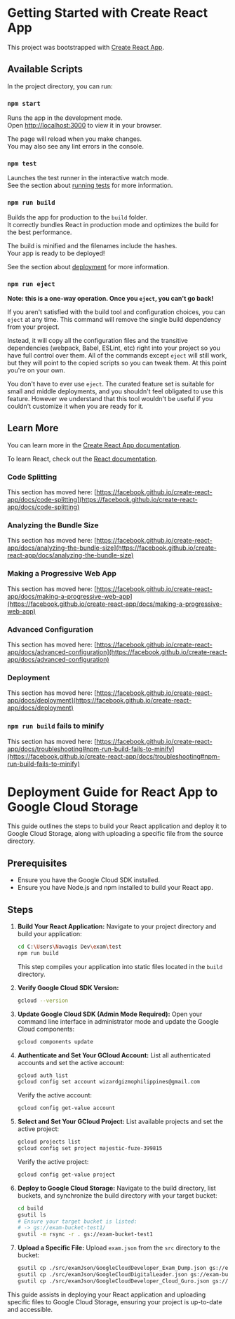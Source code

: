 # Getting Started with Create React App

This project was bootstrapped with [Create React App](https://github.com/facebook/create-react-app).

## Available Scripts

In the project directory, you can run:

### `npm start`

Runs the app in the development mode.\
Open [http://localhost:3000](http://localhost:3000) to view it in your browser.

The page will reload when you make changes.\
You may also see any lint errors in the console.

### `npm test`

Launches the test runner in the interactive watch mode.\
See the section about [running tests](https://facebook.github.io/create-react-app/docs/running-tests) for more information.

### `npm run build`

Builds the app for production to the `build` folder.\
It correctly bundles React in production mode and optimizes the build for the best performance.

The build is minified and the filenames include the hashes.\
Your app is ready to be deployed!

See the section about [deployment](https://facebook.github.io/create-react-app/docs/deployment) for more information.

### `npm run eject`

**Note: this is a one-way operation. Once you `eject`, you can't go back!**

If you aren't satisfied with the build tool and configuration choices, you can `eject` at any time. This command will remove the single build dependency from your project.

Instead, it will copy all the configuration files and the transitive dependencies (webpack, Babel, ESLint, etc) right into your project so you have full control over them. All of the commands except `eject` will still work, but they will point to the copied scripts so you can tweak them. At this point you're on your own.

You don't have to ever use `eject`. The curated feature set is suitable for small and middle deployments, and you shouldn't feel obligated to use this feature. However we understand that this tool wouldn't be useful if you couldn't customize it when you are ready for it.

## Learn More

You can learn more in the [Create React App documentation](https://facebook.github.io/create-react-app/docs/getting-started).

To learn React, check out the [React documentation](https://reactjs.org/).

### Code Splitting

This section has moved here: [https://facebook.github.io/create-react-app/docs/code-splitting](https://facebook.github.io/create-react-app/docs/code-splitting)

### Analyzing the Bundle Size

This section has moved here: [https://facebook.github.io/create-react-app/docs/analyzing-the-bundle-size](https://facebook.github.io/create-react-app/docs/analyzing-the-bundle-size)

### Making a Progressive Web App

This section has moved here: [https://facebook.github.io/create-react-app/docs/making-a-progressive-web-app](https://facebook.github.io/create-react-app/docs/making-a-progressive-web-app)

### Advanced Configuration

This section has moved here: [https://facebook.github.io/create-react-app/docs/advanced-configuration](https://facebook.github.io/create-react-app/docs/advanced-configuration)

### Deployment

This section has moved here: [https://facebook.github.io/create-react-app/docs/deployment](https://facebook.github.io/create-react-app/docs/deployment)

### `npm run build` fails to minify

This section has moved here: [https://facebook.github.io/create-react-app/docs/troubleshooting#npm-run-build-fails-to-minify](https://facebook.github.io/create-react-app/docs/troubleshooting#npm-run-build-fails-to-minify)

# Deployment Guide for React App to Google Cloud Storage

This guide outlines the steps to build your React application and deploy it to Google Cloud Storage, along with uploading a specific file from the source directory.

## Prerequisites

- Ensure you have the Google Cloud SDK installed.
- Ensure you have Node.js and npm installed to build your React app.

## Steps

1. **Build Your React Application:** Navigate to your project directory and build your application:
    ```bash
    cd C:\Users\Navagis Dev\exam\test
    npm run build
    ```
    This step compiles your application into static files located in the `build` directory.

2. **Verify Google Cloud SDK Version:**
    ```bash
    gcloud --version
    ```

3. **Update Google Cloud SDK (Admin Mode Required):** Open your command line interface in administrator mode and update the Google Cloud components:
    ```bash
    gcloud components update
    ```

4. **Authenticate and Set Your GCloud Account:** List all authenticated accounts and set the active account:
    ```bash
    gcloud auth list
    gcloud config set account wizardgizmophilippines@gmail.com
    ```
    Verify the active account:
    ```bash
    gcloud config get-value account
    ```

5. **Select and Set Your GCloud Project:** List available projects and set the active project:
    ```bash
    gcloud projects list
    gcloud config set project majestic-fuze-399815
    ```
    Verify the active project:
    ```bash
    gcloud config get-value project
    ```

6. **Deploy to Google Cloud Storage:** Navigate to the build directory, list buckets, and synchronize the build directory with your target bucket:
    ```bash
    cd build
    gsutil ls
    # Ensure your target bucket is listed:
    # -> gs://exam-bucket-test1/
    gsutil -m rsync -r . gs://exam-bucket-test1
    ```

7. **Upload a Specific File:** Upload `exam.json` from the `src` directory to the bucket:
    ```bash
    gsutil cp ./src/examJson/GoogleCloudDeveloper_Exam_Dump.json gs://exam-bucket-test1/exam.json
    gsutil cp ./src/examJson/GoogleCloudDigitalLeader.json gs://exam-bucket-test1/GoogleCloudDigitalLeader.json
    gsutil cp ./src/examJson/GoogleCloudDeveloper_Cloud_Guro.json gs://exam-bucket-test1/GoogleCloudDeveloper_Cloud_Guro.json
    ```

This guide assists in deploying your React application and uploading specific files to Google Cloud Storage, ensuring your project is up-to-date and accessible.
